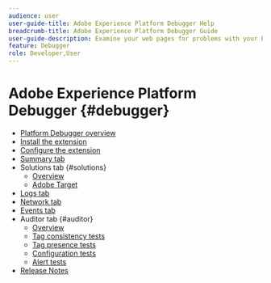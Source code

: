 ```yaml
---
audience: user
user-guide-title: Adobe Experience Platform Debugger Help
breadcrumb-title: Adobe Experience Platform Debugger Guide
user-guide-description: Examine your web pages for problems with your Experience Platform implementations using the Adobe Experience Platform Debugger for Chrome and Firefox.
feature: Debugger
role: Developer,User
---
```


# Adobe Experience Platform Debugger {#debugger}

* [Platform Debugger overview](./home.md)
* [Install the extension](./install-debugger.md)
* [Configure the extension](./configure-debugger.md)
* [Summary tab](./summary.md)
* Solutions tab {#solutions}
  * [Overview](./solutions/overview.md)
  * [Adobe Target](./solutions/target.md)
* [Logs tab](./logs.md)
* [Network tab](./network.md)
* [Events tab](./events.md)
* Auditor tab {#auditor}
  * [Overview](./auditor/overview.md)
  * [Tag consistency tests](./auditor/tag-consistency.md)
  * [Tag presence tests](./auditor/tag-presence.md)
  * [Configuration tests](./auditor/configuration.md)
  * [Alert tests](./auditor/alerts.md)
* [Release Notes](./release-notes.md)
